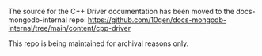 The source for the C++ Driver documentation has been moved to the docs-mongodb-internal repo:
https://github.com/10gen/docs-mongodb-internal/tree/main/content/cpp-driver

This repo is being maintained for archival reasons only.